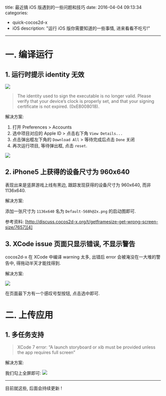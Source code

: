 title: 最近搞 iOS 版遇到的一些问题和技巧
date: 2016-04-04 09:13:34
categories: 
- quick-cocos2d-x
- iOS
description: "运行 iOS 版你需要知道的一些事情, 进来看看不吃亏!"
---

# 一. 编译运行

## 1. 运行时提示 identity 无效

![][1]

> The identity used to sign the executable is no longer valid.
Please verify that your device’s clock is properly set, and that your signing certificate is not expired. (0xE8008018).

解决方案:

1. 打开 Preferences > Accounts
2. 选中项目对应的 Apple ID > 点击右下角 `View Details...`
3. 点击弹出框左下角的 `Download All` > 等待完成后点击 `Done` 关闭
4. 再次运行项目, 等待弹出框, 点击 `reset`.

![][2]

## 2. iPhone5 上获得的设备尺寸为 960x640

表现出来是竖屏游戏上线有黑边, 跟踪发现获得的设备尺寸为 960x640, 而非 1136x640.

解决方案:

添加一张尺寸为 `1136x640` 名为 `Default-568h@2x.png` 的启动图即可.

参考资料:
[http://discuss.cocos2d-x.org/t/getframesize-get-wrong-screen-size/7657][4]

## 3. XCode issue 页面只显示错误, 不显示警告

cocos2d-x 在 XCode 中编译 warning 太多, 出错后 error 会被淹没在一大堆的警告中, 得拖动半天才能找得到.

解决方案:

![][5]

在页面最下方有一个感叹号型按钮, 点击选中即可.

# 二. 上传应用

## 1. 多任务支持

> XCode 7 error: “A launch storyboard or xib must be provided unless the app requires full screen”

解决方案:

我们勾上全屏即可:
![][3]


---

目前就这些, 后面会持续更新 !

[1]: http://ww2.sinaimg.cn/large/7f870d23gw1f2ker4f0hhj20nc08eabu.jpg
[2]: http://ww1.sinaimg.cn/large/7f870d23gw1f2khakkr86j20ja0a0go3.jpg
[3]: http://ww1.sinaimg.cn/large/7f870d23gw1f2khkqmob7j20b809it9f.jpg
[4]: http://discuss.cocos2d-x.org/t/getframesize-get-wrong-screen-size/7657
[5]: http://ww2.sinaimg.cn/large/7f870d23gw1f2kib70c4qj207500mt8h.jpg



